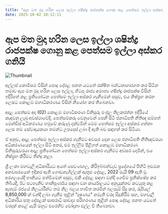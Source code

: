 ```yaml
---
title: "ඇප මත මුදා හරින ලෙස ඉල්ලා ශෂින්ද්‍ර රාජපක්ෂ ගොනු කළ පෙත්සම ඉල්ලා අස්කර ගනියි"
date: 2025-10-02 10:12:11
---
```


# ඇප මත මුදා හරින ලෙස ඉල්ලා ශෂින්ද්‍ර රාජපක්ෂ ගොනු කළ පෙත්සම ඉල්ලා අස්කර ගනියි

![Thumbnail](https://helakuru.sgp1.cdn.digitaloceanspaces.com/esana/images/lib/shashindra-rajapaksha1-archived.jpg)

අල්ලස් කොමිසම විසින් පොදු දේපළ පනත යටතේ රක්ෂිත බන්ධනාගාරගත කර සිටින තමාව ඇප මත මුදා හරින ලෙස ඉල්ලා, හිටපු රාජ්‍ය අමාත්‍ය ශෂින්ද්‍ර රාජපක්ෂ විසින් ඉදිරිපත් කළ ප්‍රතිශෝධන පෙත්සම ඉල්ලා අස්කර ගැනීමෙන් පසුව, එය නිෂ්ප්‍රභ කරන ලෙසට කොළඹ මහාධිකරණය විසින් නියෝග කර තිබෙනවා.

අදාළ පෙත්සම අද (02) කොළඹ මහාධිකරණ විනිසුරු මංජුල තිලකරත්න ඉදිරියේ කැඳවනු ලැබූ අවස්ථාවේදී, පෙත්සම්කරු වෙනුවෙන් පෙනී සිටි ජනාධිපති නීතිඥ සම්පත් මෙන්ඩිස් අධිකරණය හමුවේ කරුණු දක්වමින් මෙම පෙත්සම ඉල්ලා අස්කර ගන්නා ලෙස තම සේවාදායකයා තමන්ට උපදෙස් ලබා දී ඇති බව සඳහන් කර සිටියා.

ඒ අනුව, අදාළ පෙත්සම ඉල්ලා අස්කර ගැනීමට අවසර දෙන ලෙස ජනාධිපති නීතිඥවරයා අධිකරණයෙන් ඉල්ලා සිටි අතර, එම ඉල්ලීම පිළිගත් කොළඹ මහාධිකරණ විනිසුරුවරයා අදාළ ප්‍රතිශෝධන පෙත්සම ඉල්ලා අස්කර ගැනීමට අවසර දෙමින්, එය නිෂ්ප්‍රභ කිරීමට තීන්දු කළා.

ශ්‍රී ලංකා මහවැලි අධිකාරියට අයත් සෙවණගල, කිරිඉබ්බන්වැව ප්‍රදේශයේ පිහිටි ඉඩමක අනවසරයෙන් ඉදිකර ඇති ගොඩනැගිල්ලක් ඇතුළු දේපළ, 2022 මැයි 09 ඇති වූ අරගලයේදී හානියට පත්වීමෙන් පසුව, එකී දේපළ සඳහා වන්දි ගෙවීම ප්‍රතික්ෂේප කර තිබියදී, ඊට පටහැනිව හානිපූර්ණය සඳහා වන කාර්යාලයට අනුයුක්තව කටයුතු කළ ඇතැම් රජයේ නිලධාරීන්ට තම නිල බලය භාවිත කරමින් බලපෑම් සිදු කර, රුපියල් 8,850,000 ක් වන්දි ලබා ගැනීම තුළින් "දූෂණය" නමැති වරද සිදුකිරීම සහ, මහවැලි අධිකාරිය සතු දේපළක් සාපරාධී සාවද්‍ය පරිහරණය තුළින් පොදු දේපළ පනත යටතේ වරදක් කළේ යැයි ඔහුට එරෙහිව චෝදනා එල්ල වී තිබෙනවා.


